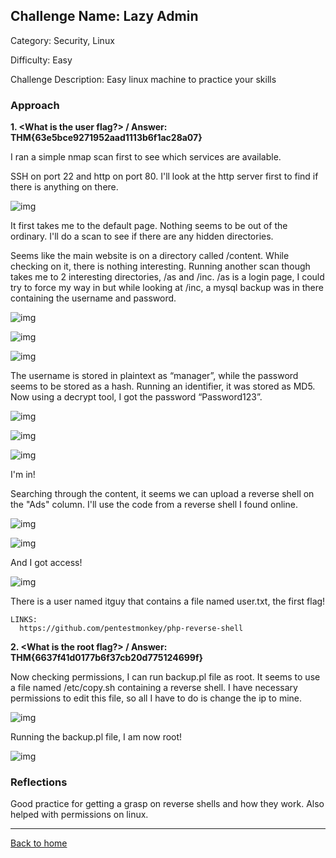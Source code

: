 ## Challenge Name: Lazy Admin
Category: Security, Linux

Difficulty: Easy

Challenge Description: Easy linux machine to practice your skills

### Approach

**1. <What is the user flag?> / Answer: THM{63e5bce9271952aad1113b6f1ac28a07}**
  
  I ran a simple nmap scan first to see which services are available.
  
  SSH on port 22 and http on port 80. I'll look at the http server first to find if there is anything on there.

  ![img](<https://github.com/saucea/CTFs/blob/main/TryHackMe/Lazy%20Admin/Screenshots/Nmap_Scan.png>)
  
  It first takes me to the default page. Nothing seems to be out of the ordinary. I'll do a scan to see if there are any hidden directories.
  
  Seems like the main website is on a directory called /content. While checking on it, there is nothing interesting. Running another scan though takes me to 2 interesting directories, /as and /inc. /as is a login page, I could try to force my way in but while looking at /inc, a mysql backup was in there containing the username and password.

  ![img](<https://github.com/saucea/CTFs/blob/main/TryHackMe/Lazy%20Admin/Screenshots/gobuster_scan.png>)

  ![img](<https://github.com/saucea/CTFs/blob/main/TryHackMe/Lazy%20Admin/Screenshots/gobuster_scan_2.png>)

  ![img](<https://github.com/saucea/CTFs/blob/main/TryHackMe/Lazy%20Admin/Screenshots/login_page.png>)
  
  The username is stored in plaintext as “manager”, while the password seems to be stored as a hash. Running an identifier, it was stored as MD5. Now using a decrypt tool, I got the password “Password123”.

  ![img](<https://github.com/saucea/CTFs/blob/main/TryHackMe/Lazy%20Admin/Screenshots/mysql_backup.png>)

  ![img](<https://github.com/saucea/CTFs/blob/main/TryHackMe/Lazy%20Admin/Screenshots/hash_identifier.png>)

  ![img](<https://github.com/saucea/CTFs/blob/main/TryHackMe/Lazy%20Admin/Screenshots/hash_decrypt.png>)
  
  I'm in!
  
  Searching through the content, it seems we can upload a reverse shell on the "Ads" column. I'll use the code from a reverse shell I found online.

  ![img](<https://github.com/saucea/CTFs/blob/main/TryHackMe/Lazy%20Admin/Screenshots/Ads_code.png>)

  ![img](<https://github.com/saucea/CTFs/blob/main/TryHackMe/Lazy%20Admin/Screenshots/reverse_shell_file.png>)
  
  And I got access!

  ![img](<https://github.com/saucea/CTFs/blob/main/TryHackMe/Lazy%20Admin/Screenshots/reverse_shell_access.png>)
  
  There is a user named itguy that contains a file named user.txt, the first flag!

    LINKS:
      https://github.com/pentestmonkey/php-reverse-shell

**2. <What is the root flag?> / Answer: THM{6637f41d0177b6f37cb20d775124699f}**
  
  Now checking permissions, I can run backup.pl file as root. It seems to use a file named /etc/copy.sh containing a reverse shell. I have necessary permissions to edit this file, so all I have to do is change the ip to mine.

  ![img](<https://github.com/saucea/CTFs/blob/main/TryHackMe/Lazy%20Admin/Screenshots/sudo_permissions.png>)

  Running the backup.pl file, I am now root!

  ![img](<https://github.com/saucea/CTFs/blob/main/TryHackMe/Lazy%20Admin/Screenshots/root_access.png>)

  
### Reflections

Good practice for getting a grasp on reverse shells and how they work. Also helped with permissions on linux.
  

---
[Back to home](<https://github.com/saucea/CTFs/blob/main/README.md>)
